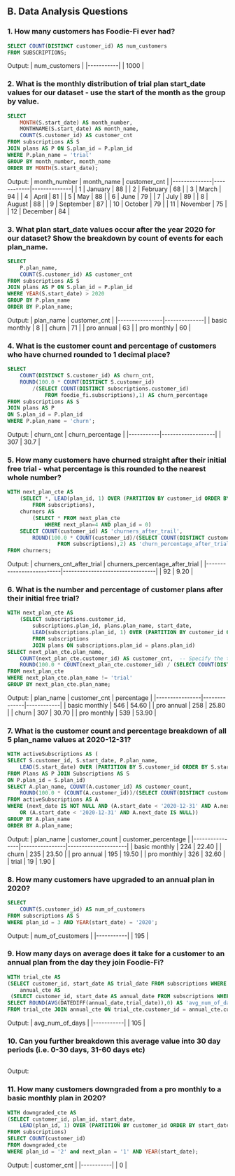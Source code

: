 ## B. Data Analysis Questions

### 1. How many customers has Foodie-Fi ever had?

```sql
SELECT COUNT(DISTINCT customer_id) AS num_customers
FROM SUBSCRIPTIONS;
```

Output:
| num_customers |
|-----------|
| 1000 |

### 2. What is the monthly distribution of trial plan start_date values for our dataset - use the start of the month as the group by value.

```sql
SELECT
	MONTH(S.start_date) AS month_number,
	MONTHNAME(S.start_date) AS month_name,
    COUNT(S.customer_id) AS customer_cnt
FROM subscriptions AS S
JOIN plans AS P ON S.plan_id = P.plan_id
WHERE P.plan_name = 'trial'
GROUP BY month_number, month_name
ORDER BY MONTH(S.start_date);
```

Output:
| month_number | month_name | customer_cnt |
|--------------|------------|--------------|
| 1 | January | 88 |
| 2 | February | 68 |
| 3 | March | 94 |
| 4 | April | 81 |
| 5 | May | 88 |
| 6 | June | 79 |
| 7 | July | 89 |
| 8 | August | 88 |
| 9 | September | 87 |
| 10 | October | 79 |
| 11 | November | 75 |
| 12 | December | 84 |

### 3. What plan start_date values occur after the year 2020 for our dataset? Show the breakdown by count of events for each plan_name.

```sql
SELECT
	P.plan_name,
    COUNT(S.customer_id) AS customer_cnt
FROM subscriptions AS S
JOIN plans AS P ON S.plan_id = P.plan_id
WHERE YEAR(S.start_date) > 2020
GROUP BY P.plan_name
ORDER BY P.plan_name;
```

Output:
| plan_name | customer_cnt |
|----------------|--------------|
| basic monthly | 8 |
| churn | 71 |
| pro annual | 63 |
| pro monthly | 60 |

### 4. What is the customer count and percentage of customers who have churned rounded to 1 decimal place?

```sql
SELECT
	COUNT(DISTINCT S.customer_id) AS churn_cnt,
    ROUND(100.0 * COUNT(DISTINCT S.customer_id)
		/(SELECT COUNT(DISTINCT subscriptions.customer_id)
			FROM foodie_fi.subscriptions),1) AS churn_percentage
FROM subscriptions AS S
JOIN plans AS P
ON S.plan_id = P.plan_id
WHERE P.plan_name = 'churn';
```

Output:
| churn_cnt | churn_percentage |
|-----------|-------------------|
| 307 | 30.7 |

### 5. How many customers have churned straight after their initial free trial - what percentage is this rounded to the nearest whole number?

```sql
WITH next_plan_cte AS
	(SELECT *, LEAD(plan_id, 1) OVER (PARTITION BY customer_id ORDER BY start_date) AS next_plan
		FROM subscriptions),
	churners AS
		(SELECT * FROM next_plan_cte
			WHERE next_plan=4 AND plan_id = 0)
	SELECT COUNT(customer_id) AS 'churners_after_trail',
		ROUND(100.0 * COUNT(customer_id)/(SELECT COUNT(DISTINCT customer_id) AS 'distinct_customers'
				FROM subscriptions),2) AS 'churn_percentage_after_trial'
FROM churners;
```

Output:
| churners_cnt_after_trial | churners_percentage_after_trial |
|--------------------------|---------------------------------|
| 92 | 9.20 |

### 6. What is the number and percentage of customer plans after their initial free trial?

```sql
WITH next_plan_cte AS
	(SELECT subscriptions.customer_id,
		subscriptions.plan_id, plans.plan_name, start_date,
		LEAD(subscriptions.plan_id, 1) OVER (PARTITION BY customer_id ORDER BY start_date) AS next_plan
		FROM subscriptions
		JOIN plans ON subscriptions.plan_id = plans.plan_id)
SELECT next_plan_cte.plan_name,
	COUNT(next_plan_cte.customer_id) AS customer_cnt,  -- Specify the table for clarity
    ROUND(100.0 * COUNT(next_plan_cte.customer_id) / (SELECT COUNT(DISTINCT customer_id) AS distinct_customers FROM subscriptions), 2) AS "percentage"  -- Use double quotes for aliases
FROM next_plan_cte
WHERE next_plan_cte.plan_name != 'trial'
GROUP BY next_plan_cte.plan_name;
```

Output:
| plan_name | customer_cnt | percentage |
|----------------|--------------|------------|
| basic monthly | 546 | 54.60 |
| pro annual | 258 | 25.80 |
| churn | 307 | 30.70 |
| pro monthly | 539 | 53.90 |

### 7. What is the customer count and percentage breakdown of all 5 plan_name values at 2020-12-31?

```sql
WITH activeSubscriptions AS (
SELECT S.customer_id, S.start_date, P.plan_name,
    LEAD(S.start_date) OVER (PARTITION BY S.customer_id ORDER BY S.start_date) AS next_date
FROM Plans AS P JOIN Subscriptions AS S
ON P.plan_id = S.plan_id)
SELECT A.plan_name, COUNT(A.customer_id) AS customer_count,
    ROUND(100.0 * (COUNT(A.customer_id))/(SELECT COUNT(DISTINCT customer_id) FROM Subscriptions),2) AS customer_percentage
FROM activeSubscriptions AS A
WHERE (next_date IS NOT NULL AND (A.start_date < '2020-12-31' AND A.next_date > '2020-12-31')
	OR (A.start_date < '2020-12-31' AND A.next_date IS NULL))
GROUP BY A.plan_name
ORDER BY A.plan_name;
```

Output:
| plan_name | customer_count | customer_percentage |
|----------------|----------------|---------------------|
| basic monthly | 224 | 22.40 |
| churn | 235 | 23.50 |
| pro annual | 195 | 19.50 |
| pro monthly | 326 | 32.60 |
| trial | 19 | 1.90 |

### 8. How many customers have upgraded to an annual plan in 2020?

```sql
SELECT
	COUNT(S.customer_id) AS num_of_customers
FROM subscriptions AS S
WHERE plan_id = 3 AND YEAR(start_date) = '2020';
```

Output:
| num_of_customers |
|-----------|
| 195 |

### 9. How many days on average does it take for a customer to an annual plan from the day they join Foodie-Fi?

```sql
WITH trial_cte AS
(SELECT customer_id, start_date AS trial_date FROM subscriptions WHERE plan_id = 0),
	annual_cte AS
 (SELECT customer_id, start_date AS annual_date FROM subscriptions WHERE plan_id = 3)
SELECT ROUND(AVG(DATEDIFF(annual_date,trial_date)),0) AS 'avg_num_of_days'
FROM trial_cte JOIN annual_cte ON trial_cte.customer_id = annual_cte.customer_id;
```

Output:
| avg_num_of_days |
|-----------|
| 105 |

### 10. Can you further breakdown this average value into 30 day periods (i.e. 0-30 days, 31-60 days etc)

```sql

```

Output:

### 11. How many customers downgraded from a pro monthly to a basic monthly plan in 2020?

```sql
WITH downgraded_cte AS
(SELECT customer_id, plan_id, start_date,
	LEAD(plan_id, 1) OVER (PARTITION BY customer_id ORDER BY start_date) AS next_plan
FROM subscriptions)
SELECT COUNT(customer_id)
FROM downgraded_cte
WHERE plan_id = '2' and next_plan = '1' AND YEAR(start_date);
```

Output:
| customer_cnt |
|-----------|
| 0 |
